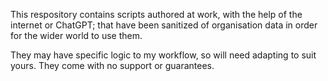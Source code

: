 This respository contains scripts authored at work, with the help of the internet or ChatGPT; that have been sanitized of organisation data in order for the wider world to use them.

They may have specific logic to my workflow, so will need adapting to suit yours. They come with no support or guarantees.
